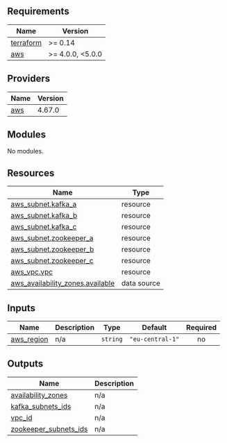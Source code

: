 ## Requirements

| Name | Version |
|------|---------|
| <a name="requirement_terraform"></a> [terraform](#requirement\_terraform) | >= 0.14 |
| <a name="requirement_aws"></a> [aws](#requirement\_aws) | >= 4.0.0, <5.0.0 |

## Providers

| Name | Version |
|------|---------|
| <a name="provider_aws"></a> [aws](#provider\_aws) | 4.67.0 |

## Modules

No modules.

## Resources

| Name | Type |
|------|------|
| [aws_subnet.kafka_a](https://registry.terraform.io/providers/hashicorp/aws/latest/docs/resources/subnet) | resource |
| [aws_subnet.kafka_b](https://registry.terraform.io/providers/hashicorp/aws/latest/docs/resources/subnet) | resource |
| [aws_subnet.kafka_c](https://registry.terraform.io/providers/hashicorp/aws/latest/docs/resources/subnet) | resource |
| [aws_subnet.zookeeper_a](https://registry.terraform.io/providers/hashicorp/aws/latest/docs/resources/subnet) | resource |
| [aws_subnet.zookeeper_b](https://registry.terraform.io/providers/hashicorp/aws/latest/docs/resources/subnet) | resource |
| [aws_subnet.zookeeper_c](https://registry.terraform.io/providers/hashicorp/aws/latest/docs/resources/subnet) | resource |
| [aws_vpc.vpc](https://registry.terraform.io/providers/hashicorp/aws/latest/docs/resources/vpc) | resource |
| [aws_availability_zones.available](https://registry.terraform.io/providers/hashicorp/aws/latest/docs/data-sources/availability_zones) | data source |

## Inputs

| Name | Description | Type | Default | Required |
|------|-------------|------|---------|:--------:|
| <a name="input_aws_region"></a> [aws\_region](#input\_aws\_region) | n/a | `string` | `"eu-central-1"` | no |

## Outputs

| Name | Description |
|------|-------------|
| <a name="output_availability_zones"></a> [availability\_zones](#output\_availability\_zones) | n/a |
| <a name="output_kafka_subnets_ids"></a> [kafka\_subnets\_ids](#output\_kafka\_subnets\_ids) | n/a |
| <a name="output_vpc_id"></a> [vpc\_id](#output\_vpc\_id) | n/a |
| <a name="output_zookeeper_subnets_ids"></a> [zookeeper\_subnets\_ids](#output\_zookeeper\_subnets\_ids) | n/a |
